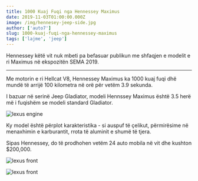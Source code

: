```yaml
---
title: 1000 Kuaj Fuqi nga Hennessey Maximus
date: 2019-11-03T01:00:00.000Z
image: /img/hennesey-jeep-side.jpg
author: ['auto7']
slug: 1000-kuaj-fuqi-nga-hennessey-maximus
tags: ['lajme', 'jeep']
---
```


Hennessey këtë vit nuk mbeti pa befasuar publikun me shfaqjen e modelit e ri Maximus në ekspozitën SEMA 2019.

---

Me motorin e ri Hellcat V8, Hennessey Maximus ka 1000 kuaj fuqi dhë mundë të arrijë 100 kilometra në orë për vetëm 3.9 sekunda. 

I bazuar në serinë Jeep Gladiator, modeli Hennssey Maximus është 3.5 herë më i fuqishëm se modeli standard Gladiator.


![lexus engine](/img/hennesey-jeep-engine.jpg)

Ky model është përplot karakteristika - si auspuf të çelikut, përmirësime në menaxhimin e karburantit, rrota të aluminit e shumë të tjera.

Sipas Hennessey, do të prodhohen vetëm 24 auto mobila në vit dhe kushton $200,000.

![lexus front](/img/hennesey-jeep-door.jpg)

![lexus front](/img/hennesey-jeep-indoor.jpg)

